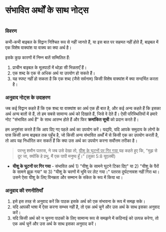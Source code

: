 # संभावित अर्थों के साथ नोट्स

 #

### विवरण

कभी-कभी बाइबल के विद्वान निश्चित रूप से नहीं जानते हैं, या इस बात पर सहमत नहीं होते हैं, बाइबल में एक विशेष वाक्यांश या वाक्य का क्या अर्थ है।

इसके कुछ कारणों में निम्न बातें सम्मिलित हैं:

1. प्राचीन बाइबल के मूलपाठों में थोड़ा सी भिन्नताएँ हैं।
1. एक शब्द के एक से अधिक अर्थ या उपयोग हो सकते हैं।
1. यह स्पष्ट नहीं हो सकता है कि एक शब्द (जैसे सर्वनाम) किसी विशेष वाक्यांश में क्या सन्दर्भित करता है।

### अनुवाद नोट्स के उदाहरण

जब कई विद्वान कहते हैं कि एक शब्द या वाक्यांश का अर्थ एक ही बात है, और कई अन्य कहते हैं कि इसका अर्थ अन्य बातों से हैं, तो हम सबसे सामान्य अर्थ को दिखाते हैं, जिसे वे देते हैं। ऐसी परिस्थितियों में हमारे नोट "संभावित अर्थ हैं" के साथ आरम्भ होते हैं और फिर **क्रमांकित सूची** को प्रदान करते हैं।

हम अनुशंसा करते हैं कि आप दिए गए पहले अर्थ का उपयोग करें। यद्यपि, यदि आपके समुदाय के लोगों के पास किसी अन्य बाइबल तक पहुँच है, जो किसी अन्य संभावित अर्थों में से किसी एक का उपयोग करती है, तो आप यह निर्धारित कर सकते हैं कि क्या उस अर्थ का उपयोग करना सर्वोत्तम तरीका है।

> परन्तु शमौन पतरस, ने जब उसे देखा तो, <u> यीशु के घुटनों पर गिर गया </u> यह कहते हुए कि, "मुझ से दूर जा, क्योंकि हे प्रभु, मैं एक पापी मनुष्य हूँ।" (लूका 5:8 यूएलबी)

* **यीशु के घुटनों पर गिर गया** - संभावित अर्थ 1) "यीशु के सामने घुटने टिका दिए" या 2) "यीशु के पैरों के सामने झुक गया" या 3) "यीशु के चरणों में भूमि पर लेट गया।" पतरस दुर्घटनावश नहीं गिरा था। उसने ऐसा यीशु के लिए विनम्रता और सम्मान के संकेत के रूप में किया था।

### अनुवाद की रणनीतियाँ

1. इसे इस तरह से अनुवाद करें कि पाठक इसके अर्थ को एक संभावना के रूप में समझ सके।
1. यदि आपकी भाषा में ऐसा करना सम्भव नहीं है, तो एक अर्थ चुनें और उस अर्थ के साथ इसका अनुवाद करें।
1. यदि किसी अर्थ को न चुनना पाठकों के लिए सामान्य रूप से समझने में कठिनाई को उत्पन्न करेगा, तो एक अर्थ चुनें और उस अर्थ के साथ इसका अनुवाद करें।
